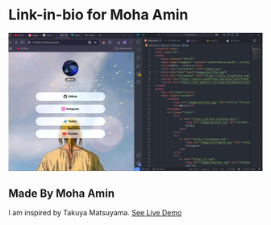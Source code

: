 Link-in-bio for Moha Amin
=========================
![thumbnail](./thumb.jpg)


## Made By Moha Amin

I am inspired by Takuya Matsuyama.
[See Live Demo](https://moha-amin.github.io/link-in-bio/)
